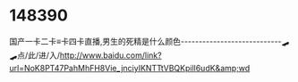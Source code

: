# 148390
国产一卡二卡≡卡四卡直播,男生的死精是什么颜色----------------------------🛹🛹点/此/进/入/http://www.baidu.com/link?url=NoK8PT47PahMhFH8Vie_jnciyIKNTTtVBQKpill6udK&amp;wd
